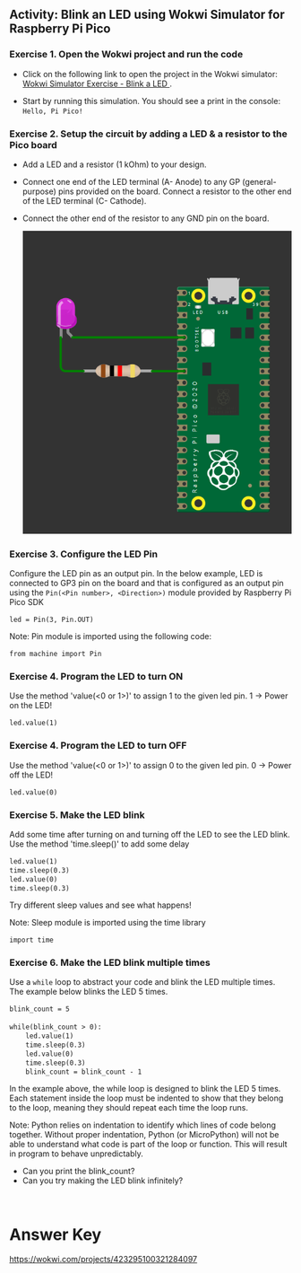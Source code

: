 ## Activity: Blink an LED using Wokwi Simulator for Raspberry Pi Pico


### Exercise 1. Open the Wokwi project and run the code <br>
- Click on the following link to open the project in the Wokwi simulator: [Wokwi Simulator Exercise - Blink a LED ](https://wokwi.com/projects/423295153155911681).

- Start by running this simulation. You should see a print in the console: `Hello, Pi Pico!`


### Exercise 2. Setup the circuit by adding a LED & a resistor to the Pico board <br>

- Add a LED and a resistor (1 kOhm) to your design. <br>
- Connect one end of the LED terminal (A- Anode) to any GP (general-purpose) pins provided on the board. Connect a resistor to the other end of the LED terminal (C- Cathode). <br>
- Connect the other end of the resistor to any GND pin on the board.

  ![Exercise 2: LED Setup](https://github.com/GHCFW/building_blocks_pico/blob/main/images/led_resistor_pico.png)


### Exercise 3. Configure the LED Pin <br>

Configure the LED pin as an output pin. In the below example, LED is connected to GP3 pin on the board and that is configured as an output pin using the `Pin(<Pin number>, <Direction>)` module provided by Raspberry Pi Pico SDK
```
led = Pin(3, Pin.OUT)
```
Note: Pin module is imported using the following code:

```
from machine import Pin
```

### Exercise 4. Program the LED to turn ON<br>

Use the method 'value(<0 or 1>)' to assign 1 to the given led pin. 1 -> Power on the LED!
```
led.value(1)
```


### Exercise 4. Program the LED to turn OFF <br>

Use the method 'value(<0 or 1>)' to assign 0 to the given led pin. 0 -> Power off the LED!

```
led.value(0)
```


### Exercise 5. Make the LED blink <br>

Add some time after turning on and turning off the LED to see the LED blink. 
Use the method 'time.sleep(<value in seconds>)' to add some delay

```
led.value(1)
time.sleep(0.3)
led.value(0)
time.sleep(0.3)
```

Try different sleep values and see what happens!

Note: Sleep module is imported using the time library

```
import time
```


### Exercise 6. Make the LED blink multiple times <br>

Use a `while` loop to abstract your code and blink the LED multiple times. The example below blinks the LED 5 times.

```
blink_count = 5

while(blink_count > 0):
    led.value(1)
    time.sleep(0.3)
    led.value(0)
    time.sleep(0.3)
    blink_count = blink_count - 1
```

In the example above, the while loop is designed to blink the LED 5 times. Each statement inside the loop must be indented to show that they belong to the loop, meaning they should repeat each time the loop runs.

Note: Python relies on indentation to identify which lines of code belong together. Without proper indentation, Python  (or MicroPython) will not be able to understand what code is part of the loop or function. This will result in program to behave unpredictably.

- Can you print the blink_count?
- Can you try making the LED blink infinitely?

<br>

# Answer Key
  
   https://wokwi.com/projects/423295100321284097  

    
<br>
